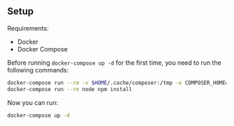 ## Setup

Requirements:

- Docker
- Docker Compose

Before running `docker-compose up -d` for the first time, you need to run the following commands:

```bash
docker-compose run --rm -v $HOME/.cache/composer:/tmp -e COMPOSER_HOME=/tmp php composer install
docker-compose run --rm node npm install
```

Now you can run:

```bash
docker-compose up -d
```
